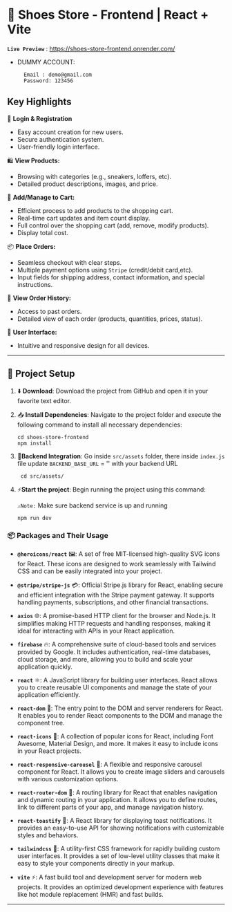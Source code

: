 # 📖 Shoes Store - Frontend | React + Vite

**`Live Preview`** : https://shoes-store-frontend.onrender.com/

- DUMMY ACCOUNT:

        Email : demo@gmail.com
        Password: 123456

## Key Highlights

🔑 **Login & Registration**

- Easy account creation for new users.
- Secure authentication system.
- User-friendly login interface.

🛍️ **View Products:**

- Browsing with categories (e.g., sneakers, loffers, etc).
- Detailed product descriptions, images, and price.

🛒 **Add/Manage to Cart:**

- Efficient process to add products to the shopping cart.
- Real-time cart updates and item count display.
- Full control over the shopping cart (add, remove, modify products).
- Display total cost.

📦 **Place Orders:**

- Seamless checkout with clear steps.
- Multiple payment options using `Stripe` (credit/debit card,etc).
- Input fields for shipping address, contact information, and special instructions.

📜 **View Order History:**

- Access to past orders.
- Detailed view of each order (products, quantities, prices, status).

🎨 **User Interface:**

- Intuitive and responsive design for all devices.

---

## 🥇 Project Setup

1. ⬇️ **Download**: Download the project from GitHub and open it in your favorite text editor.

2. 📥 **Install Dependencies**: Navigate to the project folder and execute the following command to install all necessary dependencies:

   ```
   cd shoes-store-frontend
   npm install
   ```

3. 🔌**Backend Integration**: Go inside `src/assets` folder, there inside `index.js` file update `BACKEND_BASE_URL` = '' with your backend URL

   ```
    cd src/assets/

   ```

4. ⚡**Start the project**: Begin running the project using this command:

   `⚠️Note:` Make sure backend service is up and running

   ```
   npm run dev
   ```

### 📦 Packages and Their Usage

- **`@heroicons/react`** 🖼️: A set of free MIT-licensed high-quality SVG icons for React. These icons are designed to work seamlessly with Tailwind CSS and can be easily integrated into your project.

- **`@stripe/stripe-js`** 💳: Official Stripe.js library for React, enabling secure and efficient integration with the Stripe payment gateway. It supports handling payments, subscriptions, and other financial transactions.

- **`axios`** 🌐: A promise-based HTTP client for the browser and Node.js. It simplifies making HTTP requests and handling responses, making it ideal for interacting with APIs in your React application.

- **`firebase`** 🔥: A comprehensive suite of cloud-based tools and services provided by Google. It includes authentication, real-time databases, cloud storage, and more, allowing you to build and scale your application quickly.

- **`react`** ⚛️: A JavaScript library for building user interfaces. React allows you to create reusable UI components and manage the state of your application efficiently.

- **`react-dom`** 🏡: The entry point to the DOM and server renderers for React. It enables you to render React components to the DOM and manage the component tree.

- **`react-icons`** 🎨: A collection of popular icons for React, including Font Awesome, Material Design, and more. It makes it easy to include icons in your React projects.

- **`react-responsive-carousel`** 🎠: A flexible and responsive carousel component for React. It allows you to create image sliders and carousels with various customization options.

- **`react-router-dom`** 🚏: A routing library for React that enables navigation and dynamic routing in your application. It allows you to define routes, link to different parts of your app, and manage navigation history.

- **`react-toastify`** 🍞: A React library for displaying toast notifications. It provides an easy-to-use API for showing notifications with customizable styles and behaviors.

- **`tailwindcss`** 💅: A utility-first CSS framework for rapidly building custom user interfaces. It provides a set of low-level utility classes that make it easy to style your components directly in your markup.

- **`vite`** ⚡: A fast build tool and development server for modern web projects. It provides an optimized development experience with features like hot module replacement (HMR) and fast builds.

---
